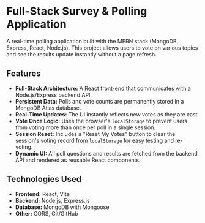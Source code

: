 # Full-Stack Survey & Polling Application

A real-time polling application built with the MERN stack (MongoDB, Express, React, Node.js). This project allows users to vote on various topics and see the results update instantly without a page refresh.

## Features

- **Full-Stack Architecture:** A React front-end that communicates with a Node.js/Express backend API.
- **Persistent Data:** Polls and vote counts are permanently stored in a MongoDB Atlas database.
- **Real-Time Updates:** The UI instantly reflects new votes as they are cast.
- **Vote Once Logic:** Uses the browser's `localStorage` to prevent users from voting more than once per poll in a single session.
- **Session Reset:** Includes a "Reset My Votes" button to clear the session's voting record from `localStorage` for easy testing and re-voting.
- **Dynamic UI:** All poll questions and results are fetched from the backend API and rendered as reusable React components.

## Technologies Used

- **Frontend:** React, Vite
- **Backend:** Node.js, Express.js
- **Database:** MongoDB with Mongoose
- **Other:** CORS, Git/GitHub